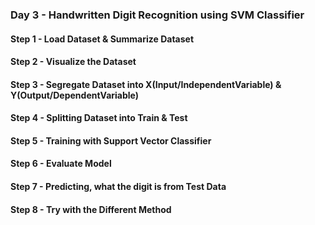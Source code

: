 ### Day 3 - Handwritten Digit Recognition using SVM Classifier

#### Step 1 - Load Dataset & Summarize Dataset
#### Step 2 - Visualize the Dataset
#### Step 3 - Segregate Dataset into X(Input/IndependentVariable) & Y(Output/DependentVariable)
#### Step 4 - Splitting Dataset into Train & Test
#### Step 5 - Training with Support Vector Classifier
#### Step 6 - Evaluate Model
#### Step 7 - Predicting, what the digit is from Test Data
#### Step 8 - Try with the Different Method


